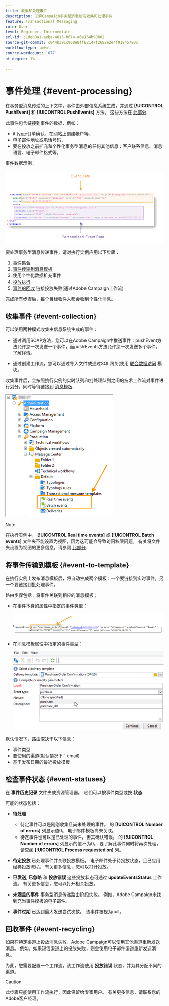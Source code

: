 ```yaml
---
title: 收集和处理事件
description: 了解Campaign事务型消息如何收集和处理事件
feature: Transactional Messaging
role: User
level: Beginner, Intermediate
exl-id: c1deb0a1-aeba-4813-b674-a6a164b98b02
source-git-commit: c044b391c900e8ff82147f2682e2e4f91845780c
workflow-type: tm+mt
source-wordcount: '677'
ht-degree: 1%

---
```


# 事件处理 {#event-processing}

在事务型消息传递的上下文中，事件由外部信息系统生成，并通过 **[!UICONTROL PushEvent]** 和 **[!UICONTROL PushEvents]** 方法。 这些方法在 [此部分](event-description.md).

此事件包含链接到事件的数据，例如：

* it [type](transactional.md#create-event-types):订单确认、在网站上创建帐户等，
* 电子邮件地址或电话号码，
* 要在投放之前扩充和个性化事务型消息的任何其他信息：客户联系信息、消息语言、电子邮件格式等。

事件数据示例：

![](assets/mc-event-request.png)

要处理事务型消息传递事件，请对执行实例应用以下步骤：

1. [事件集合](#event-collection)
1. [事件传输到消息模板](#routing-towards-a-template)
1. 使用个性化数据扩充事件
1. [投放执行](delivery-execution.md)
1. [事件的回收](#event-recycling) 链接投放失败(通过Adobe Campaign工作流)

完成所有步骤后，每个目标收件人都会收到个性化消息。

## 收集事件 {#event-collection}

可以使用两种模式收集由信息系统生成的事件：

* 通过调用SOAP方法，您可以在Adobe Campaign中推送事件：pushEvent方法允许您一次发送一个事件，而pushEvents方法允许您一次发送多个事件。 [了解详情](event-description.md)。

* 通过创建工作流，您可以通过导入文件或通过SQL网关(使用 [联合数据访问](../connect/fda.md) 模块。

收集事件后，会按照执行实例的实时队列和批处理队列之间的技术工作流对事件进行划分，同时等待链接到 [消息模板](transactional-template.md).

![](assets/mc-event-queues.png)

>[!NOTE]
>
>在执行实例中， **[!UICONTROL Real time events]** 或 **[!UICONTROL Batch events]** 文件夹不能设置为视图，因为这可能会导致访问权限问题。 有关将文件夹设置为视图的更多信息，请参阅 [此部分](../audiences/folders-and-views.md#turn-a-folder-to-a-view).

## 将事件传输到模板 {#event-to-template}

在执行实例上发布消息模板后，将自动生成两个模板：一个要链接到实时事件，另一个要链接到批处理事件。

路由步骤包括：将事件关联到相应的消息模板；

* 在事件本身的属性中指定的事件类型：

   ![](assets/event-type-sample.png)

* 在消息模板属性中指定的事件类型：

   ![](assets/event-type-select.png)

默认情况下，路由取决于以下信息：

* 事件类型
* 要使用的渠道(默认情况下：email)
* 基于发布日期的最近投放模板

## 检查事件状态 {#event-statuses}

在 **事件历史记录** 文件夹或资源管理器。 它们可以按事件类型或按 **状态**.

可能的状态包括：

* **待处理**

   * 待定事件可以是刚刚收集且尚未处理的事件。 的 **[!UICONTROL Number of errors]** 列显示值0。 电子邮件模板尚未关联。
   * 待定事件也可以是已处理的事件，但其确认错误。 的 **[!UICONTROL Number of errors]** 列显示的值不为0。 要了解此事件何时将再次处理，请查阅 **[!UICONTROL Process requested on]** 列。

* **待定投放**
已处理事件并关联投放模板。 电子邮件处于待投放状态，且已应用经典投放流程。 有关更多信息，您可以打开投放。
* **已发送**, **已忽略** 和 **投放错误**
这些投放状态可通过 
**updateEventsStatus** 工作流。 有关更多信息，您可以打开相关投放。
* **未涵盖的事件**
事务型消息传递路由阶段失败。 例如，Adobe Campaign未找到充当事件模板的电子邮件。
* **事件过期**
已达到最大发送尝试次数。 该事件被视为null。

## 回收事件 {#event-recycling}

如果在特定渠道上投放消息失败，Adobe Campaign可以使用其他渠道重新发送消息。 例如，如果短信渠道上的投放失败，则会使用电子邮件渠道重新发送消息。

为此，您需要配置一个工作流，该工作流使用 **投放错误** 状态，并为其分配不同的渠道。

>[!CAUTION]
>
>此步骤只能使用工作流执行，因此保留给专家用户。 有关更多信息，请联系您的Adobe客户经理。
